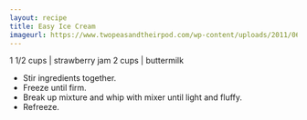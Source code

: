```yaml
---
layout: recipe
title: Easy Ice Cream
imageurl: https://www.twopeasandtheirpod.com/wp-content/uploads/2011/06/strawberry-ice-cream2.jpg
---
```

<!-- Ingredients -->

1 1/2 cups | strawberry jam
2 cups | buttermilk

<!-- split -->
<!-- Steps -->
* Stir ingredients together.
* Freeze until firm.
* Break up mixture and whip with mixer until light and fluffy.
* Refreeze.
